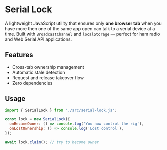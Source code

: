 # Serial Lock

A lightweight JavaScript utility that ensures only **one browser tab** when you have more then one of the same app open can talk to a serial device at a time. Built with `BroadcastChannel` and `localStorage` — perfect for ham radio and Web Serial API applications.

## Features
- Cross-tab ownership management
- Automatic stale detection
- Request and release takeover flow
- Zero dependencies

## Usage
```js
import { SerialLock } from './src/serial-lock.js';

const lock = new SerialLock({
  onBecameOwner: () => console.log('You now control the rig'),
  onLostOwnership: () => console.log('Lost control'),
});

await lock.claim(); // try to become owner
